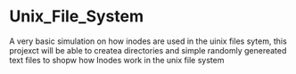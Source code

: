 # Unix_File_System
A very basic simulation on how inodes are used in the uinix files sytem, this projexct will be able to createa directories and simple randomly genereated text files to shopw how Inodes work in the unix file system
